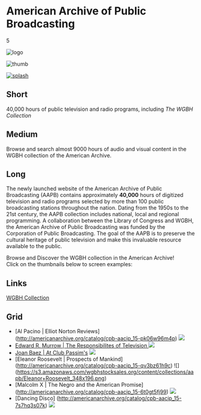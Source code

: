 # American Archive of Public Broadcasting

5

![logo](https://s3.amazonaws.com/wgbhstocksales.org/content/collections/aapb/aapb-white-logo.png)

![thumb](https://s3.amazonaws.com/wgbhstocksales.org/content/collections/aapb/aapb-thumb_348x196.png)

[![splash](https://s3.amazonaws.com/wgbhstocksales.org/content/collections/aapb/AAPB+home+page.png)](http://americanarchive.org/)

## Short

40,000 hours of public television and radio
programs, including *The WGBH Collection*

## Medium

Browse and search almost 9000 hours of audio and visual content in the WGBH collection of the American Archive. 

## Long

The newly launched website of the American Archive of Public Broadcasting (AAPB)
contains approximately **40,000** hours of digitized television and radio programs 
selected by more than 100 public broadcasting stations throughout the nation. 
Dating from the 1950s to the 21st century, the AAPB collection includes national, 
local and regional programming.  A collaboration between the Library of Congress and WGBH, the 
American Archive of Public Broadcasting was funded by the Corporation of Public Broadcasting. 
The goal of the AAPB is to preserve the cultural heritage of public television 
and make this invaluable resource available to the public.

Browse and Discover the WGBH collection in the American Archive!  
Click on the thumbnails below to screen examples:  



## Links

[WGBH Collection](http://americanarchive.org/catalog?f[organization][]=WGBH+%28MA%29)

## Grid

- [Al Pacino | Elliot Norton Reviews] (http://americanarchive.org/catalog/cpb-aacip_15-pk06w96m4p) ![](https://s3.amazonaws.com/wgbhstocksales.org/content/collections/aapb/Al+Pacino+from+Elliot+Norton_348x196.png)
- [ Edward R. Murrow | The Responsibilites of Television ](http://americanarchive.org/catalog/cpb-aacip_15-32r4xv5n)![](https://s3.amazonaws.com/wgbhstocksales.org/content/collections/aapb/New_Murrow_348x196.png)
- [Joan Baez | At Club Passim's](http://americanarchive.org/catalog/cpb-aacip_15-bg2h70854b) ![](https://s3.amazonaws.com/wgbhstocksales.org/content/collections/aapb/New_Baez_348x196.png)
- [Eleanor Roosevelt | Prospects of Mankind] (http://americanarchive.org/catalog/cpb-aacip_15-qv3bz61h9c) ![]	
(https://s3.amazonaws.com/wgbhstocksales.org/content/collections/aapb/Eleanor+Roosevelt_348x196.png)
- [Malcolm X | The Negro and the American Promise] (http://americanarchive.org/catalog/cpb-aacip_15-6t0gt5fj99) ![](	
https://s3.amazonaws.com/wgbhstocksales.org/content/collections/aapb/New_Malcolm_348x196.png)
- [Dancing Disco] (http://americanarchive.org/catalog/cpb-aacip_15-7s7hq3s07k) ![](https://s3.amazonaws.com/wgbhstocksales.org/content/collections/aapb/New_Disco_348x196.png)
